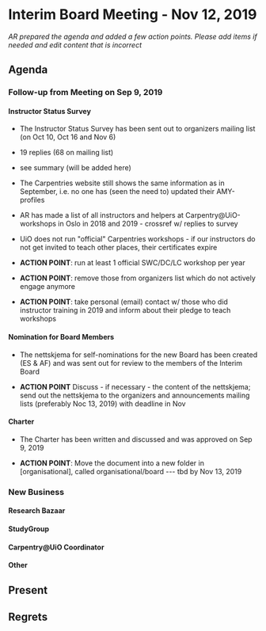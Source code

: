 # Interim Board Meeting - Nov 12, 2019

*AR prepared the agenda and added a few action points. Please add items if needed and edit content that is incorrect*

## Agenda

### Follow-up from Meeting on Sep 9, 2019

#### Instructor Status Survey

* The Instructor Status Survey has been sent out to organizers mailing list (on Oct 10, Oct 16 and Nov 6)
* 19 replies (68 on mailing list)
* see summary (will be added here)
* The Carpentries website still shows the same information as in September, i.e. no one has (seen the need to) updated their AMY-profiles
* AR has made a list of all instructors and helpers at Carpentry@UiO-workshops in Oslo in 2018 and 2019 - crossref w/ replies to survey
* UiO does not run "official" Carpentries workshops - if our instructors do not get invited to teach other places, their certificates expire
* **ACTION POINT**: run at least 1 official SWC/DC/LC workshop per year

* **ACTION POINT**: remove those from organizers list which do not actively engage anymore

* **ACTION POINT**: take personal (email) contact w/ those who did instructor training in 2019 and inform about their pledge to teach workshops

#### Nomination for Board Members

* The nettskjema for self-nominations for the new Board has been created (ES & AF) and was sent out for review to the members of the Interim Board

* **ACTION POINT** Discuss - if necessary - the content of the nettskjema; send out the nettskjema to the organizers and announcements mailing lists (preferably Noc 13, 2019) with deadline in Nov

#### Charter

* The Charter has been written and discussed and was approved on Sep 9, 2019

* **ACTION POINT**: Move the document into a new folder in [organisational], called organisational/board --- tbd by Nov 13, 2019

### New Business

#### Research Bazaar

#### StudyGroup

#### Carpentry@UiO Coordinator

#### Other

## Present

## Regrets

##
